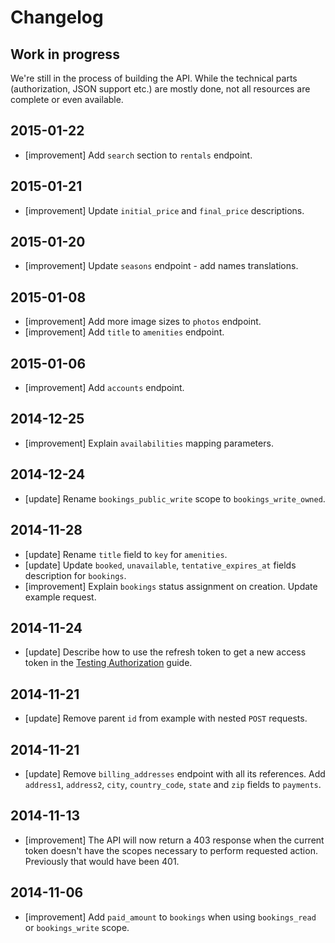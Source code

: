 # Changelog

## Work in progress

We're still in the process of building the API. While the technical parts
(authorization, JSON support etc.) are mostly done, not all resources
are complete or even available.

## 2015-01-22
  * [improvement] Add `search` section to `rentals` endpoint.

## 2015-01-21
  * [improvement] Update `initial_price` and `final_price` descriptions.

## 2015-01-20
  * [improvement] Update `seasons` endpoint - add names translations.

## 2015-01-08
  * [improvement] Add more image sizes to `photos` endpoint.
  * [improvement] Add `title` to `amenities` endpoint.

## 2015-01-06
  * [improvement] Add `accounts` endpoint.

## 2014-12-25
  * [improvement] Explain `availabilities` mapping parameters.

## 2014-12-24
  * [update] Rename `bookings_public_write` scope to `bookings_write_owned`.

## 2014-11-28
  * [update] Rename `title` field to `key` for `amenities`.
  * [update] Update `booked`, `unavailable`, `tentative_expires_at` fields description for `bookings`.
  * [improvement] Explain `bookings` status assignment on creation. Update example request.

## 2014-11-24
  * [update] Describe how to use the refresh token to get a new access token in the [Testing Authorization](/reference/testing_authorization) guide.

## 2014-11-21
  * [update] Remove parent `id` from example with nested `POST` requests.

## 2014-11-21
  * [update] Remove `billing_addresses` endpoint with all its references. Add `address1`, `address2`, `city`, `country_code`, `state` and `zip` fields to `payments`.

## 2014-11-13
  * [improvement] The API will now return a 403 response when the current token doesn't have
    the scopes necessary to perform requested action. Previously that would have been 401.

## 2014-11-06
  * [improvement] Add `paid_amount` to `bookings` when using `bookings_read` or `bookings_write` scope.
